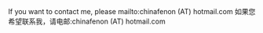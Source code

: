 If you want to contact me, please mailto:chinafenon (AT) hotmail.com
如果您希望联系我，请电邮:chinafenon (AT) hotmail.com
